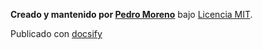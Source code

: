 **Creado y mantenido por [Pedro Moreno](https://github.com/pmoreno-rodriguez/opos_gsi)** bajo [Licencia MIT](https://github.com/pmoreno-rodriguez/opos_gsi?tab=License-1-ov-file).

Publicado con [docsify](https://docsify.js.io)
